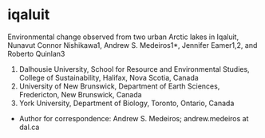 # iqaluit
Environmental change observed from two urban Arctic lakes in Iqaluit, Nunavut
Connor Nishikawa1, Andrew S. Medeiros1*, Jennifer Eamer1,2, and Roberto Quinlan3

1. Dalhousie University, School for Resource and Environmental Studies, College of Sustainability, Halifax, Nova Scotia, Canada
2. University of New Brunswick, Department of Earth Sciences, Fredericton, New Brunswick, Canada
3. York University, Department of Biology, Toronto, Ontario, Canada

* Author for correspondence: Andrew S. Medeiros; andrew.medeiros at dal.ca
